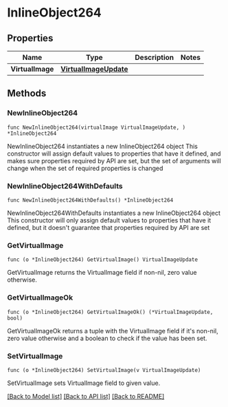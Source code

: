 # InlineObject264

## Properties

Name | Type | Description | Notes
------------ | ------------- | ------------- | -------------
**VirtualImage** | [**VirtualImageUpdate**](virtualImageUpdate.md) |  | 

## Methods

### NewInlineObject264

`func NewInlineObject264(virtualImage VirtualImageUpdate, ) *InlineObject264`

NewInlineObject264 instantiates a new InlineObject264 object
This constructor will assign default values to properties that have it defined,
and makes sure properties required by API are set, but the set of arguments
will change when the set of required properties is changed

### NewInlineObject264WithDefaults

`func NewInlineObject264WithDefaults() *InlineObject264`

NewInlineObject264WithDefaults instantiates a new InlineObject264 object
This constructor will only assign default values to properties that have it defined,
but it doesn't guarantee that properties required by API are set

### GetVirtualImage

`func (o *InlineObject264) GetVirtualImage() VirtualImageUpdate`

GetVirtualImage returns the VirtualImage field if non-nil, zero value otherwise.

### GetVirtualImageOk

`func (o *InlineObject264) GetVirtualImageOk() (*VirtualImageUpdate, bool)`

GetVirtualImageOk returns a tuple with the VirtualImage field if it's non-nil, zero value otherwise
and a boolean to check if the value has been set.

### SetVirtualImage

`func (o *InlineObject264) SetVirtualImage(v VirtualImageUpdate)`

SetVirtualImage sets VirtualImage field to given value.



[[Back to Model list]](../README.md#documentation-for-models) [[Back to API list]](../README.md#documentation-for-api-endpoints) [[Back to README]](../README.md)


